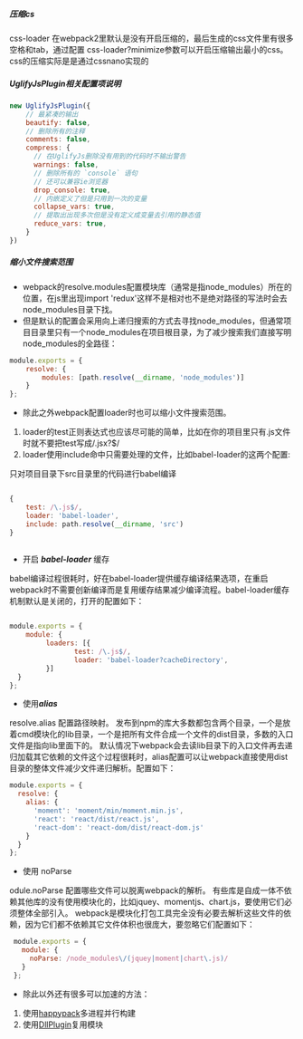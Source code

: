 ##### 压缩cs

css-loader 在webpack2里默认是没有开启压缩的，最后生成的css文件里有很多空格和tab，通过配置 css-loader?minimize参数可以开启压缩输出最小的css。css的压缩实际是是通过cssnano实现的


##### UglifyJsPlugin相关配置项说明
```js
new UglifyJsPlugin({
    // 最紧凑的输出
    beautify: false,
    // 删除所有的注释
    comments: false,
    compress: {
      // 在UglifyJs删除没有用到的代码时不输出警告  
      warnings: false,
      // 删除所有的 `console` 语句
      // 还可以兼容ie浏览器
      drop_console: true,
      // 内嵌定义了但是只用到一次的变量
      collapse_vars: true,
      // 提取出出现多次但是没有定义成变量去引用的静态值
      reduce_vars: true,
    }
})
```

##### 缩小文件搜索范围

 * webpack的resolve.modules配置模块库（通常是指node_modules）所在的位置，在js里出现import 'redux'这样不是相对也不是绝对路径的写法时会去node_modules目录下找。
 * 但是默认的配置会采用向上递归搜索的方式去寻找node_modules，但通常项目目录里只有一个node_modules在项目根目录，为了减少搜索我们直接写明node_modules的全路径：

```js
module.exports = {
    resolve: {
        modules: [path.resolve(__dirname, 'node_modules')]
    }
};
```

* 除此之外webpack配置loader时也可以缩小文件搜索范围。

1. loader的test正则表达式也应该尽可能的简单，比如在你的项目里只有.js文件时就不要把test写成/\.jsx?$/
2. loader使用include命中只需要处理的文件，比如babel-loader的这两个配置:

只对项目目录下src目录里的代码进行babel编译

```js

{
    test: /\.js$/,
    loader: 'babel-loader',
    include: path.resolve(__dirname, 'src')
}
 
```

* 开启 ***babel-loader*** 缓存

babel编译过程很耗时，好在babel-loader提供缓存编译结果选项，在重启webpack时不需要创新编译而是复用缓存结果减少编译流程。babel-loader缓存机制默认是关闭的，打开的配置如下：

```js

module.exports = {
    module: {
         loaders: [{
                test: /\.js$/,
                loader: 'babel-loader?cacheDirectory',
         }]
  }
};

```
* 使用***alias***

resolve.alias 配置路径映射。 发布到npm的库大多数都包含两个目录，一个是放着cmd模块化的lib目录，一个是把所有文件合成一个文件的dist目录，多数的入口文件是指向lib里面下的。 
默认情况下webpack会去读lib目录下的入口文件再去递归加载其它依赖的文件这个过程很耗时，alias配置可以让webpack直接使用dist目录的整体文件减少文件递归解析。配置如下：
```js
module.exports = {
  resolve: {
    alias: {
      'moment': 'moment/min/moment.min.js',
      'react': 'react/dist/react.js',
      'react-dom': 'react-dom/dist/react-dom.js'
    }
  }
};
```

* 使用 noParse

odule.noParse 配置哪些文件可以脱离webpack的解析。 有些库是自成一体不依赖其他库的没有使用模块化的，比如jquey、momentjs、chart.js，要使用它们必须整体全部引入。
 webpack是模块化打包工具完全没有必要去解析这些文件的依赖，因为它们都不依赖其它文件体积也很庞大，要忽略它们配置如下：
 
```js
 module.exports = {
   module: {
     noParse: /node_modules\/(jquey|moment|chart\.js)/
   }
 };
```
 * 除此以外还有很多可以加速的方法：
 1. 使用[happypack](https://github.com/amireh/happypack)多进程并行构建
 2. 使用[DllPlugin](https://github.com/webpack/docs/wiki/list-of-plugins#dllplugin)复用模块
    
 